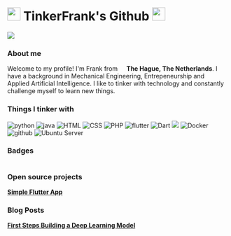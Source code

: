 <h1><img src="https://emojis.slackmojis.com/emojis/images/1643514596/5999/meow_party.gif?1643514596" width="30"/> TinkerFrank's Github <img src="https://emojis.slackmojis.com/emojis/images/1643514596/5999/meow_party.gif?1643514596" width="30"/>
</h1> 
<p>
<a href="https://www.frankchristian.nl/" target="_blank"><img src="https://img.shields.io/badge/Wordpress-21759B?style=for-the-badge&logo=wordpress&logoColor=white"/></a>
</p>
<h3> About me </h3>
<p>Welcome to my profile! I'm Frank from <img src="https://emojis.slackmojis.com/emojis/images/1620256953/36224/dutch.png?1620256953" width="13"/><b> The Hague, The Netherlands</b>. I have a background in Mechanical Engineering, Entrepeneurship and Applied Artificial Intelligence. I like to tinker with technology and constantly challenge myself to learn new things. </p>
<h3>Things I tinker with</h3>
<p>
  <img alt="python" src="https://img.shields.io/badge/Python-3776AB?style=for-the-badge&logo=python&logoColor=white" />
  <img alt="java" src="https://img.shields.io/badge/Java-ED8B00?style=for-the-badge&logo=openjdk&logoColor=white"/>
  <img alt="HTML" src="https://img.shields.io/badge/HTML-239120?style=for-the-badge&logo=html5&logoColor=white"/>
  <img alt="CSS" src="https://img.shields.io/badge/CSS-239120?&style=for-the-badge&logo=css3&logoColor=white"/>
  <img alt="PHP" src="https://img.shields.io/badge/PHP-777BB4?style=for-the-badge&logo=php&logoColor=white"/>
  <img alt="flutter" src="https://img.shields.io/badge/Flutter-02569B?style=for-the-badge&logo=flutter&logoColor=white"/>
  <img alt="Dart" src="https://img.shields.io/badge/Dart-02569B?style=for-the-badge&logo=Dart&logoColor=white"/>
  <img atl="SQLite" src="https://img.shields.io/badge/SQLite-07405E?style=for-the-badge&logo=sqlite&logoColor=white"/>
  <img alt="Docker" src="https://img.shields.io/badge/-Docker-46a2f1?style=for-the-badge&logo=docker&logoColor=white" />
  <img alt="github" src="https://img.shields.io/badge/-Github-2088FF?style=for-the-badge&logo=github&logoColor=white" />
  <img alt="Ubuntu Server" src="https://img.shields.io/badge/Ubuntu-E95420?style=for-the-badge&logo=ubuntu&logoColor=white" />
  
</p>
<h3> Badges </h3>
<p>
<img = https://images.credly.com/size/340x340/images/0bf0f2da-a699-4c82-82e2-56dcf1f2e1c7/image.png>
</p>
</p>
<h3>Open source projects</h3>
      <td><a href="https://github.com/TinkerFrank/Flutter-Health-App"><b>Simple Flutter App</b></a></td>
<h3>Blog Posts</h3>
      <td><a href="https://www.frankchristian.nl/index.php/2023/01/23/first-steps-building-a-deep-learning-model/"><b>First Steps Building a Deep Learning Model</b></a></td>
